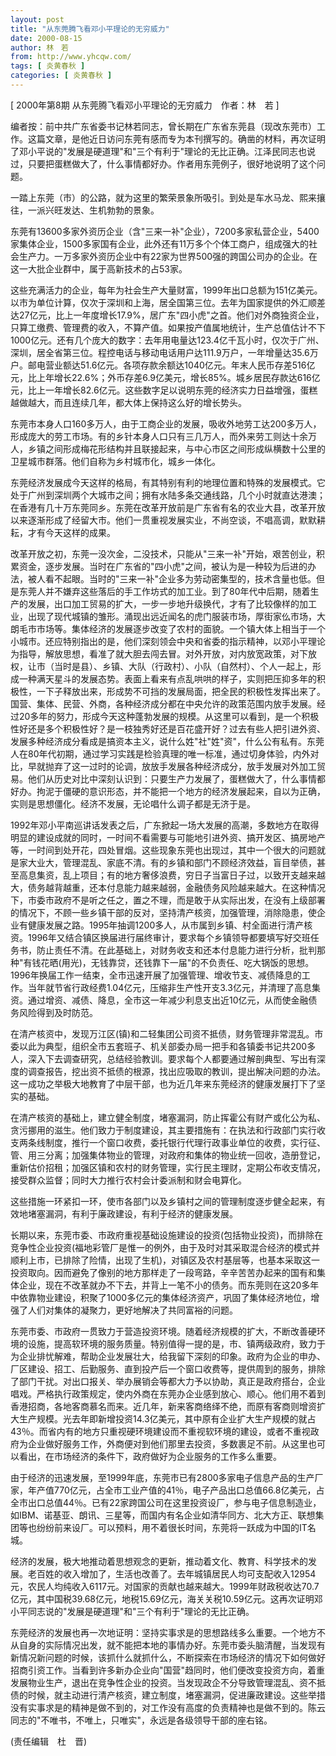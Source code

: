 ```yaml
---
layout: post
title: "从东莞腾飞看邓小平理论的无穷威力"
date: 2000-08-15
author: 林　若
from: http://www.yhcqw.com/
tags: [ 炎黄春秋 ]
categories: [ 炎黄春秋 ]
---
```



[ 2000年第8期 从东莞腾飞看邓小平理论的无穷威力　作者：林　若 ]


编者按：前中共广东省委书记林若同志，曾长期在广东省东莞县（现改东莞市）工作。这篇文章，是他近日访问东莞有感而专为本刊撰写的。确凿的材料，再次证明了邓小平说的"发展是硬道理"和"三个有利于"理论的无比正确。江泽民同志也说过，只要把蛋糕做大了，什么事情都好办。作者用东莞例子，很好地说明了这个问题。

一踏上东莞（市）的公路，就为这里的繁荣景象所吸引。到处是车水马龙、熙来攘往，一派兴旺发达、生机勃勃的景象。


东莞有13600多家外资历企业（含"三来一补"企业），7200多家私营企业，5400家集体企业，1500多家国有企业，此外还有11万多个个体工商户，组成强大的社会生产力。一万多家外资历企业中有22家为世界500强的跨国公司办的企业。在这一大批企业群中，属于高新技术的占53家。


这些充满活力的企业，每年为社会生产大量财富，1999年出口总额为151亿美元。以市为单位计算，仅次于深圳和上海，居全国第三位。去年为国家提供的外汇顺差达27亿元，比上一年度增长17.9%，居广东"四小虎"之首。他们对外商独资企业，只算工缴费、管理费的收入，不算产值。如果按产值属地统计，生产总值估计不下1000亿元。还有几个庞大的数字：去年用电量达123.4亿千瓦小时，仅次于广州、深圳，居全省第三位。程控电话与移动电话用户达111.9万户，一年增量达35.6万户。邮电营业额达51.6亿元。各项存款余额达1040亿元。年末人民币存差516亿元，比上年增长22.6%；外币存差6.9亿美元，增长85%。城乡居民存款达616亿元，比上一年增长82.6亿元。这些数字足以说明东莞的经济实力日益增强，蛋糕越做越大，而且连续几年，都大体上保持这么好的增长势头。


东莞市本身人口160多万人，由于工商企业的发展，吸收外地劳工达200多万人，形成庞大的劳工市场。有的乡针本身人口只有三几万人，而外来劳工则达十余万人，乡镇之间形成梅花形结构并且联接起来，与中心市区之间形成纵横数十公里的卫星城市群落。他们自称为乡村城市化，城乡一体化。


东莞经济发展成今天这样的格局，有其特别有利的地理位置和特殊的发展模式。它处于广州到深圳两个大城市之间；拥有水陆多条交通线路，几个小时就直达港澳；在香港有几十万东莞同乡。东莞在改革开放前是广东省有名的农业大县，改革开放以来逐渐形成了经留大市。他们一贯重视发展实业，不尚空谈，不唱高调，默默耕耘，才有今天这样的成果。


改革开放之初，东莞一没次金，二没技术，只能从"三来一补"开始，艰苦创业，积累资金，逐步发展。当时在广东省的"四小虎"之间，被认为是一种较为后进的办法，被人看不起眼。当时的"三来一补"企业多为劳动密集型的，技术含量也低。但是东莞人并不嫌弃这些落后的手工作坊式的加工业。到了80年代中后期，随着生产的发展，出口加工贸易的扩大，一步一步地升级换代，才有了比较像样的加工业，出现了现代城镇的雏形。涌现出远近闻名的虎门服装市场，厚街家仫市场，大朗毛市市场等。集体经济的发展逐步改变了农村的面貌。一个镇大体上相当于一个小城市。还应特别指出的是，他们深刻领会中央和省委的指示精神，以邓小平理论为指导，解放思想，看准了就大胆去闯去冒。对外开放，对内放宽政策，对下放权，让市（当时是县）、乡镇、大队（行政村）、小队（自然村）、个人一起上，形成一种满天星斗的发展态势。表面上看来有点乱哄哄的样子，实则把压抑多年的积极性，一下子释放出来，形成势不可挡的发展局面，把全民的积极性发挥出来了。国营、集体、民营、外商，各种经济成分都在中央允许的政策范围内放手发展。经过20多年的努力，形成今天这种蓬勃发展的规模。从这里可以看到，是一个积极性好还是多个积极性好？是一枝独秀好还是百花盛开好？过去有些人把引进外资、发展多种经济成分看成是搞资本主义，说什么姓"社"姓"资"，什么公有私有。东莞人在80年代初期，通过学习实践是检验真理的唯一标准，通过切身体验，内外对比，早就抛弃了这一过时的论调，放放手发展各种经济成分，放手发展对外加工贸易。他们从历史对比中深刻认识到：只要生产力发展了，蛋糕做大了，什么事情都好办。拘泥于僵硬的意识形态，并不能把一个地方的经济发展起来，自以为正确，实则是思想僵化。经济不发展，无论唱什么调子都是无济于是。


1992年邓小平南巡讲话发表之后，广东掀起一场大发展的高潮，多数地方在取得明显的建设成就的同时，一时间不看需要与可能地引进外资、搞开发区、搞房地产等，一时间到处开花，四处冒烟。这些现象东莞也出现过，其中一个很大的问题就是家大业大，管理混乱、家底不清。有的乡镇和部门不顾经济效益，盲目举债，甚至高息集资，乱上项目；有的地方奢侈浪费，穷日子当富日子过，以致开支越来越大，债务越背越重，还本付息能力越来越弱，金融债务风险越来越大。在这种情况下，市委市政府不是听之任之，置之不理，而是敢于从实际出发，在没有上级部署的情况下，不顾一些乡镇干部的反对，坚持清产核资，加强管理，消除隐患，使企业有健康发展之路。1995年抽调1200多人，从市属到乡镇、村全面进行清产核资。1996年又结合镇区换届进行届终审计，要求每个乡镇领导都要填写好交班任务书，防止责任不清。在此基础上，对财务收支和还本付息能力进行分析，批判那种"有钱花晒(用光)，无钱靠贷，还钱靠下一届"的不负责任、吃大锅饭的思想。1996年换届工作一结束，全市迅速开展了加强管理、增收节支、减债降息的工作。当年就节省行政经费1.04亿元，压缩非生产性开支3.3亿元，并清理了高息集资。通过增资、减债、降息，全市这一年减少利息支出近10亿元，从而使金融债务风险得到及时防范。


在清产核资中，发现万江区(镇)和二轻集团公司资不抵债，财务管理非常混乱。市委以此为典型，组织全市五套班子、机关部委办局一把手和各镇委书记共200多人，深入下去调查研究，总结经验教训。要求每个人都要通过解剖典型、写出有深度的调查报告，挖出资不抵债的根源，找出应吸取的教训，提出解决问题的办法。这一成功之举极大地教育了中层干部，也为近几年来东莞经济的健康发展打下了坚实的基础。


在清产核资的基础上，建立健全制度，堵塞漏洞，防止挥霍公有财产或化公为私、贪污挪用的滋生。他们致力于制度建设，其主要措施有：在执法和行政部门实行收支两条线制度，推行一个窗口收费，委托银行代理行政事业单位的收费，实行征、管、用三分离；加强集体物业的管理，对政府和集体的物业统一回收，造册登记，重新估价招租；加强区镇和农村的财务管理，实行民主理财，定期公布收支情况，接受群众监督；同时大力推行农村会计委派制和财会电算化。

这些措施一环紧扣一环，使市各部门以及乡镇村之间的管理制度逐步健全起来，有效地堵塞漏洞，有利于廉政建设，有利于经济的健康发展。


长期以来，东莞市委、市政府重视基础设施建设的投资(包括物业投资)，而排除在竞争性企业投资(福地彩管厂是惟一的例外，由于及时对其采取混合经济的模式并顺利上市，已排除了险情，出现了生机)，对镇区及农村基层等，也基本采取这一投资取向。因而避免了像别的地方那样走了一段弯路，辛辛苦苦办起来的国有和集体企业，现在不改革就办不下去，并背上一笔不小的债务。而东莞则在这20多年中依靠物业建设，积聚了1000多亿元的集体经济资产，巩固了集体经济地位，增强了人们对集体的凝聚力，更好地解决了共同富裕的问题。


东莞市委、市政府一贯致力于营造投资环境。随着经济规模的扩大，不断改善硬环境的设施，提高软环境的服务质量。特别值得一提的是，市、镇两级政府，致力于为企业排忧解难，帮助企业发展壮大，给我留下深刻的印象。政府为企业的申办、厂区建设、招工、后勤服务、直到投产后一个窗口收费等，提供周到的服务，排除了部门干扰。对出口报关、举办展销会等都大力予以协助，真正是政府搭台，企业唱戏。严格执行政策规定，使内外商在东莞办企业感到放心、顺心。他们用不着到香港招商，各地客商慕名而来。近几年，新来客商络绎不绝，而原有客商则增资扩大生产规模。光去年即新增投资14.3亿美元，其中原有企业扩大生产规模的就占43％。而省内有的地方只重视硬环境建设而不重视软环境的建设，或者不重视政府为企业做好服务工作，外商便对到他们那里去投资，多数裹足不前。从这里也可以看出，在市场经济的条件下，政府做好为企业服务的工作多么重要。


由于经济的迅速发展，至1999年底，东莞市已有2800多家电子信息产品的生产厂家，年产值770亿元，占全市工业产值的41％，电子产品出口总值66.8亿美元，占全市出口总值44％。已有22家跨国公司在这里投资设厂，参与电子信息制造业，如IBM、诺基亚、朗讯、三星等，而国内有名企业如清华同方、北大方正、联想集团等也纷纷前来设厂。可以预料，用不着很长时间，东莞将一跃成为中国的IT名城。


经济的发展，极大地推动着思想观念的更新，推动着文化、教育、科学技术的发展。老百姓的收入增加了，生活也改善了。去年城镇居民人均可支配收入12954元，农民人均纯收入6117元。对国家的贡献也越来越大。1999年财政税收达70.7亿元，其中国税39.68亿元，地税15.69亿元，海关关税10.59亿元。这再次证明邓小平同志说的"发展是硬道理"和"三个有利于"理论的无比正确。


东莞经济的发展也再一次地证明：坚持实事求是的思想路线多么重要。一个地方不从自身的实际情况出发，就不能把本地的事情办好。东莞市委头脑清醒，当发现有新情况新问题的时候，该抓什么就抓什么，不断探索在市场经济的情况下如何做好招商引资工作。当看到许多新办企业向"国营"趋同时，他们便改变投资方向，着重发展物业生产，退出在竞争性企业的投资。当发现政企不分导致管理混乱、资不抵债的时候，就主动进行清产核资，建立制度，堵塞漏洞，促进廉政建设。这些举措没有实事求是的精神是做不到的，对工作没有高度的负责精神也是做不到的。陈云同志的"不唯书，不唯上，只唯实"，永远是各级领导干部的座右铭。

(责任编辑　杜　晋)


